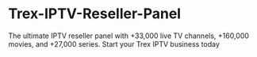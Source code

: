 # Trex-IPTV-Reseller-Panel
The ultimate IPTV reseller panel with +33,000 live TV channels, +160,000 movies, and +27,000 series. Start your Trex IPTV business today
